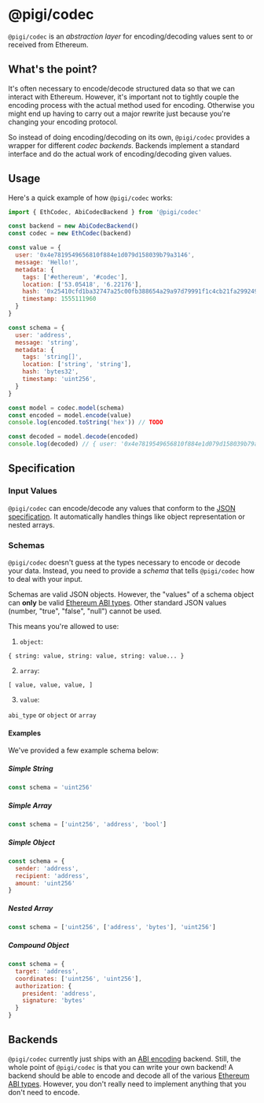 # @pigi/codec
`@pigi/codec` is an *abstraction layer* for encoding/decoding values sent to or received from Ethereum.

## What's the point?
It's often necessary to encode/decode structured data so that we can interact with Ethereum.
However, it's important not to tightly couple the encoding process with the actual method used for encoding.
Otherwise you might end up having to carry out a major rewrite just because you're changing your encoding protocol.

So instead of doing encoding/decoding on its own, `@pigi/codec` provides a wrapper for different *codec backends*.
Backends implement a standard interface and do the actual work of encoding/decoding given values.

## Usage
Here's a quick example of how `@pigi/codec` works:

```js
import { EthCodec, AbiCodecBackend } from '@pigi/codec'

const backend = new AbiCodecBackend()
const codec = new EthCodec(backend)

const value = {
  user: '0x4e7819549656810f884e1d079d158039b79a3146',
  message: 'Hello!',
  metadata: {
    tags: ['#ethereum', '#codec'],
    location: ['53.05418', '6.22176'],
    hash: '0x25410cfd1ba32747a25c00fb388654a29a97d79991f1c4cb21fa2992494bc307'
    timestamp: 1555111960
  }
}

const schema = {
  user: 'address',
  message: 'string',
  metadata: {
    tags: 'string[]',
    location: ['string', 'string'],
    hash: 'bytes32',
    timestamp: 'uint256',
  }
}

const model = codec.model(schema)
const encoded = model.encode(value)
console.log(encoded.toString('hex')) // TODO

const decoded = model.decode(encoded)
console.log(decoded) // { user: '0x4e7819549656810f884e1d079d158039b79a3146', message: 'Hello!', ... }
```

## Specification
### Input Values
`@pigi/codec` can encode/decode any values that conform to the [JSON specification](https://www.json.org/).
It automatically handles things like object representation or nested arrays.

### Schemas
`@pigi/codec` doesn't guess at the types necessary to encode or decode your data.
Instead, you need to provide a *schema* that tells `@pigi/codec` how to deal with your input.

Schemas are valid JSON objects.
However, the "values" of a schema object can **only** be valid [Ethereum ABI types](https://solidity.readthedocs.io/en/v0.5.3/abi-spec.html#types).
Other standard JSON values (number, "true", "false", "null") cannot be used.

This means you're allowed to use:

1. `object`:

`{ string: value, string: value, string: value... }`

2. `array`:

`[ value, value, value, ]`

3. `value`:

`abi_type` or `object` or `array`

#### Examples
We've provided a few example schema below:

##### Simple String
```js
const schema = 'uint256'
```

##### Simple Array
```js
const schema = ['uint256', 'address', 'bool']
```

##### Simple Object
```js
const schema = {
  sender: 'address',
  recipient: 'address',
  amount: 'uint256'
}
```

##### Nested Array
```js
const schema = ['uint256', ['address', 'bytes'], 'uint256']
```

##### Compound Object
```js
const schema = {
  target: 'address',
  coordinates: ['uint256', 'uint256'],
  authorization: {
    president: 'address',
    signature: 'bytes'
  }
}
```

## Backends
`@pigi/codec` currently just ships with an [ABI encoding](https://solidity.readthedocs.io/en/v0.5.3/abi-spec.html) backend.
Still, the whole point of `@pigi/codec` is that you can write your own backend!
A backend should be able to encode and decode all of the various [Ethereum ABI types](https://solidity.readthedocs.io/en/v0.5.3/abi-spec.html#types).
However, you don't really need to implement anything that you don't need to encode.
